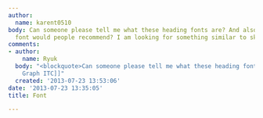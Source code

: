 ```yaml
---
author:
  name: karent0510
body: Can someone please tell me what these heading fonts are? And also - what sketchy
  font would people recommend? I am looking for something similar to sketch rockwell.
comments:
- author:
    name: Ryuk
  body: "<blockquote>Can someone please tell me what these heading fonts are?</blockquote>\r\n[[http://www.myfonts.com/fonts/itc/lubalin-graph|Lubalin
    Graph ITC]]"
  created: '2013-07-23 13:53:06'
date: '2013-07-23 13:35:05'
title: Font

---
```

